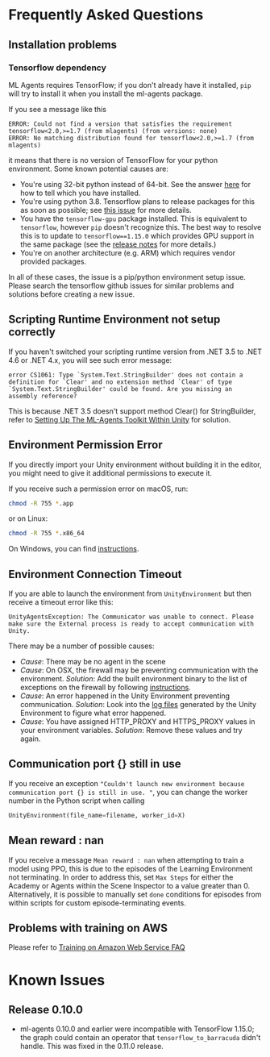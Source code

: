 # Frequently Asked Questions

## Installation problems

### Tensorflow dependency
ML Agents requires TensorFlow; if you don't already have it installed, `pip` will try to install it when you install
the ml-agents package.

If you see a message like this
```console
ERROR: Could not find a version that satisfies the requirement tensorflow<2.0,>=1.7 (from mlagents) (from versions: none)
ERROR: No matching distribution found for tensorflow<2.0,>=1.7 (from mlagents)
```
it means that there is no version of TensorFlow for your python environment. Some known potential causes are:
 * You're using 32-bit python instead of 64-bit. See the answer [here](https://stackoverflow.com/a/1405971/224264)
  for how to tell which you have installed.
 * You're using python 3.8. Tensorflow plans to release packages for this as soon as possible; see
  [this issue](https://github.com/tensorflow/tensorflow/issues/33374) for more details.
 * You have the `tensorflow-gpu` package installed. This is equivalent to `tensorflow`, however `pip` doesn't recognize
  this. The best way to resolve this is to update to `tensorflow==1.15.0` which provides GPU support in the same package
  (see the [release notes](https://github.com/tensorflow/tensorflow/issues/33374) for more details.)
 * You're on another architecture (e.g. ARM) which requires vendor provided packages.

In all of these cases, the issue is a pip/python environment setup issue.  Please search the tensorflow github issues
for similar problems and solutions before creating a new issue.

## Scripting Runtime Environment not setup correctly

If you haven't switched your scripting runtime version from .NET 3.5 to .NET 4.6
or .NET 4.x, you will see such error message:

```console
error CS1061: Type `System.Text.StringBuilder' does not contain a definition for `Clear' and no extension method `Clear' of type `System.Text.StringBuilder' could be found. Are you missing an assembly reference?
```

This is because .NET 3.5 doesn't support method Clear() for StringBuilder, refer
to [Setting Up The ML-Agents Toolkit Within
Unity](Installation.md#setting-up-ml-agent-within-unity) for solution.

## Environment Permission Error

If you directly import your Unity environment without building it in the
editor, you might need to give it additional permissions to execute it.

If you receive such a permission error on macOS, run:

```sh
chmod -R 755 *.app
```

or on Linux:

```sh
chmod -R 755 *.x86_64
```

On Windows, you can find
[instructions](https://technet.microsoft.com/en-us/library/cc754344(v=ws.11).aspx).

## Environment Connection Timeout

If you are able to launch the environment from `UnityEnvironment` but then
receive a timeout error like this:

```
UnityAgentsException: The Communicator was unable to connect. Please make sure the External process is ready to accept communication with Unity.
```

There may be a number of possible causes:

* _Cause_: There may be no agent in the scene
* _Cause_: On OSX, the firewall may be preventing communication with the
  environment. _Solution_: Add the built environment binary to the list of
  exceptions on the firewall by following
  [instructions](https://support.apple.com/en-us/HT201642).
* _Cause_: An error happened in the Unity Environment preventing communication.
  _Solution_: Look into the [log
  files](https://docs.unity3d.com/Manual/LogFiles.html) generated by the Unity
  Environment to figure what error happened.
* _Cause_: You have assigned HTTP_PROXY and HTTPS_PROXY values in your
  environment variables. _Solution_: Remove these values and try again.

## Communication port {} still in use

If you receive an exception `"Couldn't launch new environment because
communication port {} is still in use. "`, you can change the worker number in
the Python script when calling

```python
UnityEnvironment(file_name=filename, worker_id=X)
```

## Mean reward : nan

If you receive a message `Mean reward : nan` when attempting to train a model
using PPO, this is due to the episodes of the Learning Environment not
terminating. In order to address this, set `Max Steps` for either the Academy or
Agents within the Scene Inspector to a value greater than 0. Alternatively, it
is possible to manually set `done` conditions for episodes from within scripts
for custom episode-terminating events.

## Problems with training on AWS

Please refer to [Training on Amazon Web Service FAQ](Training-on-Amazon-Web-Service.md#faq)

# Known Issues

## Release 0.10.0
* ml-agents 0.10.0 and earlier were incompatible with TensorFlow 1.15.0; the graph could contain
 an operator that `tensorflow_to_barracuda` didn't handle. This was fixed in the 0.11.0 release.
